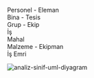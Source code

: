
Personel  - Eleman  
Bina  - Tesis  
Grup  - Ekip  
İş  
Mahal  
Malzeme - Ekipman   
İş Emri   

![analiz-sinif-uml-diyagram](https://user-images.githubusercontent.com/106742454/171626789-6f2ed285-f627-4da8-8c05-8c7bedeeaae0.png)
